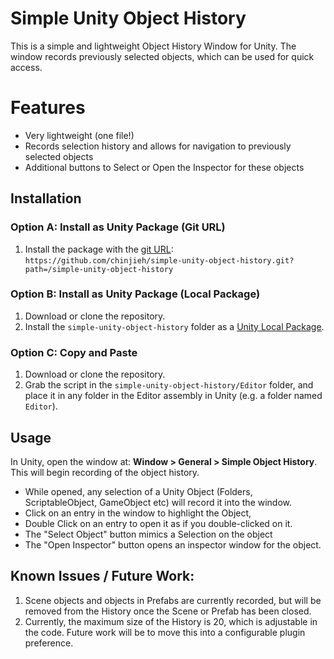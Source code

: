 # Simple Unity Object History

This is a simple and lightweight Object History Window for Unity. The window records previously selected objects, which can be used for quick access.

# Features

- Very lightweight (one file!)
- Records selection history and allows for navigation to previously selected objects
- Additional buttons to Select or Open the Inspector for these objects

## Installation

### Option A: Install as Unity Package (Git URL)
1. Install the package with the [git URL][unity-git]: `https://github.com/chinjieh/simple-unity-object-history.git?path=/simple-unity-object-history`

### Option B: Install as Unity Package (Local Package)
1. Download or clone the repository.
2. Install the `simple-unity-object-history` folder as a [Unity Local Package][unity-local-package].

### Option C: Copy and Paste
1. Download or clone the repository.
2. Grab the script in the `simple-unity-object-history/Editor` folder, and place it in any folder in the Editor assembly in Unity (e.g. a folder named `Editor`).

## Usage

In Unity, open the window at: **Window > General > Simple Object History**. This will begin recording of the object history.

- While opened, any selection of a Unity Object (Folders, ScriptableObject, GameObject etc) will record it into the window.
- Click on an entry in the window to highlight the Object, 
- Double Click on an entry to open it as if you double-clicked on it.
- The "Select Object" button mimics a Selection on the object
- The "Open Inspector" button opens an inspector window for the object.

## Known Issues / Future Work:

1. Scene objects and objects in Prefabs are currently recorded, but will be removed from the History once the Scene or Prefab has been closed.
2. Currently, the maximum size of the History is 20, which is adjustable in the code. Future work will be to move this into a configurable plugin preference.

[unity-git]: https://docs.unity3d.com/Manual/upm-ui-giturl.html
[unity-local-package]: https://docs.unity3d.com/Manual/upm-ui-local.html